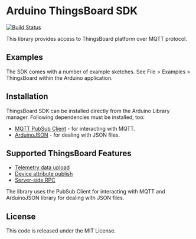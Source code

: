 # Arduino ThingsBoard SDK 

[![Build Status](https://travis-ci.org/thingsboard/ThingsBoard-Arduino-MQTT-SDK.svg?branch=master)](https://travis-ci.org/thingsboard/ThingsBoard-Arduino-MQTT-SDK)

This library provides access to ThingsBoard platform over MQTT protocol.

## Examples

The SDK comes with a number of example sketches. See File > Examples > ThingsBoard
within the Arduino application.

## Installation

ThingsBoard SDK can be installed directly from the Arduino Library manager. 
Following dependencies must be installed, too:

 - [MQTT PubSub Client](https://github.com/knolleary/pubsubclient) - for interacting with MQTT.
 - [ArduinoJSON](https://github.com/bblanchon/ArduinoJson) - for dealing with JSON files.

## Supported ThingsBoard Features

 - [Telemetry data upload](https://thingsboard.io/docs/reference/mqtt-api/#telemetry-upload-api)
 - [Device attribute publish](https://thingsboard.io/docs/reference/mqtt-api/#publish-attribute-update-to-the-server)
 - [Server-side RPC](https://thingsboard.io/docs/reference/mqtt-api/#server-side-rpc)


The library uses the PubSub Client for interacting with MQTT and ArduinoJSON library for 
dealing with JSON files.

## License

This code is released under the MIT License.
